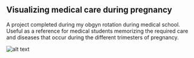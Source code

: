 ## Visualizing medical care during pregnancy 

A project completed during my obgyn rotation during medical school. Useful as a reference for medical students memorizing the required care and diseases that occur during the different trimesters of pregnancy.

![alt text](image)